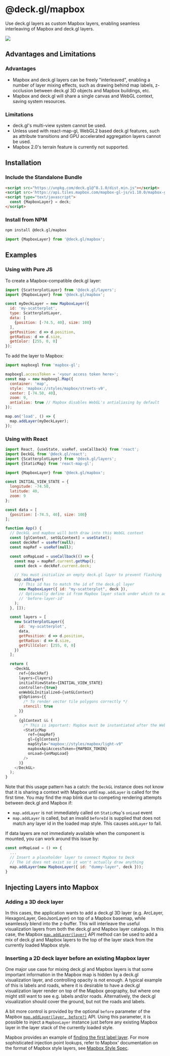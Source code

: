# @deck.gl/mapbox

Use deck.gl layers as custom Mapbox layers, enabling seamless interleaving of Mapbox and deck.gl layers.

<img src="https://raw.github.com/visgl/deck.gl-data/master/images/whats-new/mapbox-layers.jpg" />


## Advantages and Limitations

### Advantages

* Mapbox and deck.gl layers can be freely "interleaved", enabling a number of layer mixing effects, such as drawing behind map labels, z-occlusion between deck.gl 3D objects and Mapbox buildings, etc.
* Mapbox and deck.gl will share a single canvas and WebGL context, saving system resources.

### Limitations

* deck.gl's multi-view system cannot be used.
* Unless used with react-map-gl, WebGL2 based deck.gl features, such as attribute transitions and GPU accelerated aggregation layers cannot be used.
* Mapbox 2.0's terrain feature is currently not supported.

## Installation

### Include the Standalone Bundle

```html
<script src="https://unpkg.com/deck.gl@^8.1.0/dist.min.js"></script>
<script src='https://api.tiles.mapbox.com/mapbox-gl-js/v1.10.0/mapbox-gl.js'></script>
<script type="text/javascript">
  const {MapboxLayer} = deck;
</script>
```

### Install from NPM

```bash
npm install @deck.gl/mapbox
```

```js
import {MapboxLayer} from '@deck.gl/mapbox';
```


## Examples

### Using with Pure JS

To create a Mapbox-compatible deck.gl layer:

```js
import {ScatterplotLayer} from '@deck.gl/layers';
import {MapboxLayer} from '@deck.gl/mapbox';

const myDeckLayer = new MapboxLayer({
  id: 'my-scatterplot',
  type: ScatterplotLayer,
  data: [
    {position: [-74.5, 40], size: 100}
  ],
  getPosition: d => d.position,
  getRadius: d => d.size,
  getColor: [255, 0, 0]
});
```

To add the layer to Mapbox:

```js
import mapboxgl from 'mapbox-gl';

mapboxgl.accessToken = '<your access token here>';
const map = new mapboxgl.Map({
  container: 'map',
  style: 'mapbox://styles/mapbox/streets-v9',
  center: [-74.50, 40],
  zoom: 9,
  antialias: true // Mapbox disables WebGL's antialiasing by default
});

map.on('load', () => {
  map.addLayer(myDeckLayer);
});
```


### Using with React

```js
import React, {useState, useRef, useCallback} from 'react';
import DeckGL from '@deck.gl/react';
import {ScatterplotLayer} from '@deck.gl/layers';
import {StaticMap} from 'react-map-gl';

import {MapboxLayer} from '@deck.gl/mapbox';

const INITIAL_VIEW_STATE = {
  longitude: -74.50,
  latitude: 40,
  zoom: 9
};

const data = [
  {position: [-74.5, 40], size: 100}
];

function App() {
  // DeckGL and mapbox will both draw into this WebGL context
  const [glContext, setGLContext] = useState();
  const deckRef = useRef(null);
  const mapRef = useRef(null);

  const onMapLoad = useCallback(() => {
    const map = mapRef.current.getMap();
    const deck = deckRef.current.deck;

    // You must initialize an empty deck.gl layer to prevent flashing
    map.addLayer(
      // This id has to match the id of the deck.gl layer
      new MapboxLayer({ id: "my-scatterplot", deck }),
      // Optionally define id from Mapbox layer stack under which to add deck layer
      // 'before-layer-id'
    );
  }, []);

  const layers = [
    new ScatterplotLayer({
      id: 'my-scatterplot',
      data,
      getPosition: d => d.position,
      getRadius: d => d.size,
      getFillColor: [255, 0, 0]
    })
  ];

  return (
    <DeckGL
      ref={deckRef}
      layers={layers}
      initialViewState={INITIAL_VIEW_STATE}
      controller={true}
      onWebGLInitialized={setGLContext}
      glOptions={{
        /* To render vector tile polygons correctly */
        stencil: true
      }}
    >
      {glContext && (
        /* This is important: Mapbox must be instantiated after the WebGLContext is available */
        <StaticMap
          ref={mapRef}
          gl={glContext}
          mapStyle="mapbox://styles/mapbox/light-v9"
          mapboxApiAccessToken={MAPBOX_TOKEN}
          onLoad={onMapLoad}
        />
      )}
    </DeckGL>
  );
}
```

Note that this usage pattern has a catch: the `DeckGL` instance does not know that it is sharing a context with Mapbox until `map.addLayer` is called for the first time. You may find the map blink due to competing rendering attempts between deck.gl and Mapbox if:

- `map.addLayer` is not immediately called on `StaticMap`'s `onLoad` event
- `map.addLayer` is called, but an invalid `beforeId` is supplied that does not match any layer id in the loaded map style. This causes `addLayer` to fail.

If data layers are not immediately available when the component is mounted, you can work around this issue by:

```js
const onMapLoad = () => {
  ...
  // Insert a placeholder layer to connect Mapbox to Deck
  // The id does not exist so it won't actually draw anything
  map.addLayer(new MapboxLayer({ id: "dummy-layer", deck }));
}
```

## Injecting Layers into Mapbox


### Adding a 3D deck layer

In this cases, the application wants to add a deck.gl 3D layer (e.g. ArcLayer, HexagonLayer, GeoJsonLayer) on top of a Mapbox basemap, while seamlessly blend into the z-buffer. This will interleave the useful visualization layers from both the deck.gl and Mapbox layer catalogs. In this case, the Mapbox [`map.addLayer(layer)`](https://www.mapbox.com/mapbox-gl-js/api/#map#addlayer) API method can be used to add a mix of deck.gl and Mapbox layers to the top of the layer stack from the currently loaded Mapbox style.


### Inserting a 2D deck layer before an existing Mapbox layer

One major use case for mixing deck.gl and Mapbox layers is that some important information in the Mapbox map is hidden by a deck.gl visualization layer, and controlling opacity is not enough. A typical example of this is labels and roads, where it is desirable to have a deck.gl visualization layer render on top of the Mapbox geography, but where one might still want to see e.g. labels and/or roads. Alternatively, the deck.gl visualization should cover the ground, but not the roads and labels.

A bit more control is provided by the optional `before` parameter of the Mapbox [`map.addLayer(layer, before?)`](https://www.mapbox.com/mapbox-gl-js/api/#map#addlayer) API. Using this parameter, it is possible to inject a `MapboxLayer` instance just before any existing Mapbox layer in the layer stack of the currently loaded style.

Mapbox provides an example of [finding the first label layer](https://www.mapbox.com/mapbox-gl-js/example/geojson-layer-in-stack/). For more sophisticated injection point lookups, refer to Mapbox' documentation on the format of Mapbox style layers, see [Mapbox Style Spec](https://www.mapbox.com/mapbox-gl-js/style-spec/#layers).
